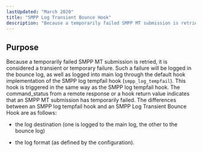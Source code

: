 ```yaml
---
lastUpdated: "March 2020"
title: "SMPP Log Transient Bounce Hook"
description: "Because a temporarily failed SMPP MT submission is retried it is considered a transient or temporary failure Such a failure will be logged in the bounce log as well as logged into main log through the default hook implementation of the SMPP log tempfail hook smpp log tempfail This hook..."
---
```



## <a name="SMPPLogTransientBounceHook.purpose"></a> Purpose

Because a temporarily failed SMPP MT submission is retried, it is considered a transient or temporary failure. Such a failure will be logged in the bounce log, as well as logged into main log through the default hook implementation of the SMPP log tempfail hook (`smpp_log_tempfail`). This hook is triggered in the same way as the SMPP log tempfail hook. The command_status from a remote response or a hook return value indicates that an SMPP MT submission has temporarily failed. The differences between an SMPP log tempfail hook and an SMPP Log Transient Bounce Hook are as follows:

*   the log destination (one is logged to the main log, the other to the bounce log)

*   the log format (as defined by the configuration).